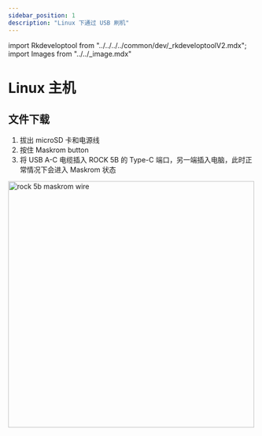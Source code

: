 ```yaml
---
sidebar_position: 1
description: "Linux 下通过 USB 刷机"
---
```


import Rkdeveloptool from "../../../../common/dev/\_rkdeveloptoolV2.mdx";
import Images from "../../\_image.mdx"

# Linux 主机

## 文件下载

<Images loader={true} system_img={true} spi_img={false} />

<Rkdeveloptool model="rock-5b" release_num="39" desktop="kde" platform="linux" loader="rk3588_spl_loader_v1.08.111.bin">

<ol>
    <li>拔出 microSD 卡和电源线</li>
    <li>按住 Maskrom button</li>
    <li>将 USB A-C 电缆插入 ROCK 5B 的 Type-C 端口，另一端插入电脑，此时正常情况下会进入 Maskrom 状态</li>
</ol>
<img src="/img/rock5b/rock-5b-typec-maskrom-400px.webp" alt="rock 5b maskrom wire" width="500" />

</Rkdeveloptool>

